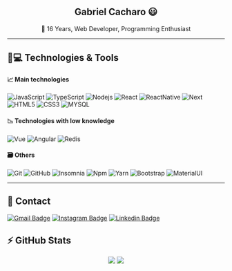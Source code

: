 <div align="center">

## Gabriel Cacharo 😃
🎈 16 Years, Web Developer, Programming Enthusiast

</div>

---

## 🚀💻 Technologies & Tools

#### 📈 Main technologies
![JavaScript](https://img.shields.io/badge/JavaScript-323330?style=for-the-badge&logo=javascript&logoColor=F7DF1E)
![TypeScript](https://img.shields.io/badge/TypeScript-007ACC?style=for-the-badge&logo=typescript&logoColor=white)
![Nodejs](https://img.shields.io/badge/Node.js-339933?style=for-the-badge&logo=nodedotjs&logoColor=white)
![React](https://img.shields.io/badge/React-20232A?style=for-the-badge&logo=react&logoColor=61DAFB)
![ReactNative](https://img.shields.io/badge/React_Native-20232A?style=for-the-badge&logo=react&logoColor=61DAFB)
![Next](https://img.shields.io/badge/next.js-000000?style=for-the-badge&logo=nextdotjs&logoColor=white)
![HTML5](https://img.shields.io/badge/HTML5-E34F26?style=for-the-badge&logo=html5&logoColor=white)
![CSS3](https://img.shields.io/badge/CSS3-1572B6?style=for-the-badge&logo=css3&logoColor=white)
![MYSQL](https://img.shields.io/badge/MySQL-005C84?style=for-the-badge&logo=mysql&logoColor=white)

#### 📉 Technologies with low knowledge
![Vue](https://img.shields.io/badge/Vue.js-35495E?style=for-the-badge&logo=vuedotjs&logoColor=4FC08D)
![Angular](https://img.shields.io/badge/Angular-DD0031?style=for-the-badge&logo=angular&logoColor=white)
![Redis](https://img.shields.io/badge/redis-%23DD0031.svg?&style=for-the-badge&logo=redis&logoColor=white)

#### 🗃️ Others
![Git](https://img.shields.io/badge/Git-F05032?style=for-the-badge&logo=git&logoColor=white)
![GitHub](https://img.shields.io/badge/GitHub-100000?style=for-the-badge&logo=github&logoColor=white)
![Insomnia](https://img.shields.io/badge/Insomnia-5849be?style=for-the-badge&logo=Insomnia&logoColor=white)
![Npm](https://img.shields.io/badge/Yarn-2C8EBB?style=for-the-badge&logo=yarn&logoColor=white)
![Yarn](https://img.shields.io/badge/npm-CB3837?style=for-the-badge&logo=npm&logoColor=white)
![Bootstrap](https://img.shields.io/badge/Bootstrap-563D7C?style=for-the-badge&logo=bootstrap&logoColor=white)
![MaterialUI](https://img.shields.io/badge/Material--UI-0081CB?style=for-the-badge&logo=material-ui&logoColor=white)

---

## 📧 Contact

[![Gmail Badge](https://img.shields.io/badge/Gmail-D14836?style=for-the-badge&logo=gmail&logoColor=white&link=mailto:gaabrielcacharo.1@gmail.com)](mailto:gaabrielcacharo.1@gmail.com)
[![Instagram Badge](https://img.shields.io/badge/Instagram-E4405F?style=for-the-badge&logo=instagram&logoColor=white&link=https://www.instagram.com/gaabriel.cgc?hl=pt-br)](https://www.instagram.com/gaabriel.cgc)
[![Linkedin Badge](https://img.shields.io/badge/LinkedIn-0077B5?style=for-the-badge&logo=linkedin&logoColor=white)](https://www.linkedin.com/in/gabriel-cacharo-9780071b1/)

## ⚡ GitHub Stats

<div align="center">
    <img src="https://github-readme-stats.vercel.app/api?username=Gabriel-Cacharo&show_icons=true&count_private=true&show_icons=true&include_all_commits=true&title_color=113CFC&bg_color=1F1E1E&text_color=5C7AEA&border_color=1F1E1E" />
    <img src="https://github-readme-stats.vercel.app/api/top-langs/?username=Gabriel-Cacharo&hide=TeX&layout=compact&title_color=113CFC&bg_color=1F1E1E&text_color=5C7AEA&border_color=1F1E1E" />
</div>
